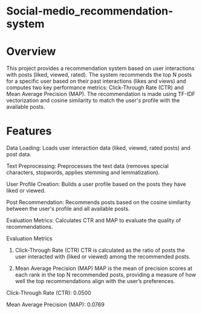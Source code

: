 # Social-medio_recommendation-system

# Overview

This project provides a recommendation system based on user interactions with posts (liked, viewed, rated). The system recommends the top N posts for a specific user based on their past interactions (likes and views) and computes two key performance metrics: Click-Through Rate (CTR) and Mean Average Precision (MAP). The recommendation is made using TF-IDF vectorization and cosine similarity to match the user's profile with the available posts.

# Features

Data Loading: Loads user interaction data (liked, viewed, rated posts) and post data.

Text Preprocessing: Preprocesses the text data (removes special characters, stopwords, applies stemming and lemmatization).

User Profile Creation: Builds a user profile based on the posts they have liked or viewed.

Post Recommendation: Recommends posts based on the cosine similarity between the user's profile and all available posts.

Evaluation Metrics: Calculates CTR and MAP to evaluate the quality of recommendations.


Evaluation Metrics
1. Click-Through Rate (CTR)
CTR is calculated as the ratio of posts the user interacted with (liked or viewed) among the recommended posts.

2. Mean Average Precision (MAP)
MAP is the mean of precision scores at each rank in the top N recommended posts, providing a measure of how well the top recommendations align with the user’s preferences.

Click-Through Rate (CTR): 0.0500

Mean Average Precision (MAP): 0.0769
